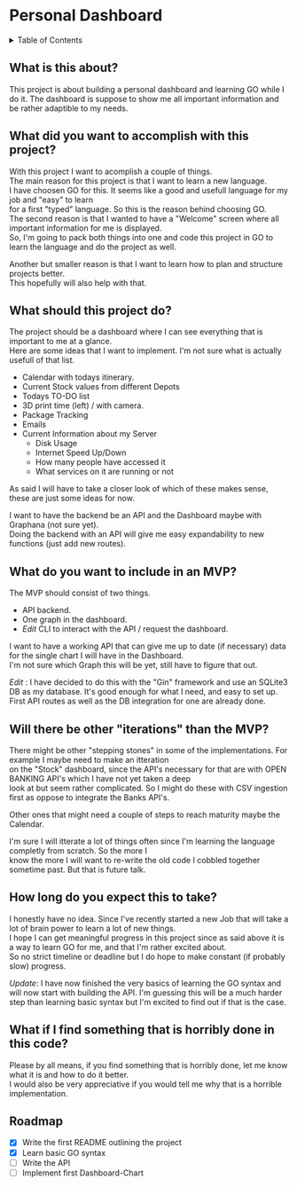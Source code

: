 # Personal Dashboard

<!-- TABLE OF CONTENTS -->
<details>
  <summary>Table of Contents</summary>
  <ol>
    <li><a href="#what-is-this-about%3F">What is this about?</a></li>
    <li><a href="#what-did-you-want-to-accomplish-with-this-project%3F">What do you want to accomplish?</a></li>
    <li><a href="#what-should-this-project-do%3F">What should this project do?</a></li>
    <li><a href="#What-do-you-want-to-include-in-an-mvp">What do you want to include in an MVP?</a></li>
    <li><a href="#will-there-be-other-iteations-than-the-mvp">Will there be other "Iterations" than the MVP?</a></li>
  </ol>
</details>


## What is this about? 

This project is about building a personal dashboard and learning GO while I do it.
The dashboard is suppose to show me all important information and be rather adaptible to my needs.


## What did you want to accomplish with this project?

With this project I want to acomplish a couple of things.  
The main reason for this project is that I want to learn a new language.   
I have choosen GO for this. It seems like a good and usefull language for my job and "easy" to learn  
for a first "typed" language. So this is the reason behind choosing GO.  
The second reason is that I wanted to have a "Welcome" screen where all important information for me is displayed.  
So, I'm going to pack both things into one and code this project in GO to learn the language and do the project as well.  

Another but smaller reason is that I want to learn how to plan and structure projects better.  
This hopefully will also help with that.  

## What should this project do?

The project should be a dashboard where I can see everything that is important to me at a glance.  
Here are some ideas that I want to implement. I'm not sure what is actually usefull of that list.  

- Calendar with todays itinerary.  
- Current Stock values from different Depots
- Todays TO-DO list
- 3D print time (left) / with camera.
- Package Tracking
- Emails
- Current Information about my Server
    - Disk Usage
    - Internet Speed Up/Down
    - How many people have accessed it
    - What services on it are running or not

As said I will have to take a closer look of which of these makes sense, these are just some ideas for now.  

I want to have the backend be an API and the Dashboard maybe with Graphana (not sure yet).  
Doing the backend with an API will give me easy expandability to new functions (just add new routes).  

## What do you want to include in an MVP? 

The MVP should consist of two things.
- API backend.
- One graph in the dashboard.
- *Edit* CLI to interact with the API / request the dashboard.

I want to have a working API that can give me up to date (if necessary) data for the single chart I will have in the Dashboard.  
I'm not sure which Graph this will be yet, still have to figure that out.

*Edit* : I have decided to do this with the "Gin" framework and use an SQLite3 DB as my database.
It's good enough for what I need, and easy to set up. First API routes as well as the DB integration for one are already done.

## Will there be other "iterations" than the MVP?

There might be other "stepping stones" in some of the implementations. For example I maybe need to make an itteration  
on the "Stock" dashboard, since the API's necessary for that are with OPEN BANKING API's which I have not yet taken a deep  
look at but seem rather complicated.  So I might do these with CSV ingestion first as oppose to integrate the Banks API's.  

Other ones that might need a couple of steps to reach maturity maybe the Calendar.

I'm sure I will itterate a lot of things often since I'm learning the language completly from scratch. So the more I  
know the more I will want to re-write the old code I cobbled together sometime past. But that is future talk.


## How long do you expect this to take?

I honestly have no idea. Since I've recently started a new Job that will take a lot of brain power to learn a lot of new things.  
I hope I can get meaningful progress in this project since as said above it is a way to learn GO for me, and that I'm rather excited about.  
So no strict timeline or deadline but I do hope to make constant (if probably slow) progress.  

*Update*: I have now finished the very basics of learning the GO syntax and will now start with building the API.
I'm guessing this will be a much harder step than learning basic syntax but I'm excited to find out if that is the case.


## What if I find something that is horribly done in this code?

Please by all means, if you find something that is horribly done, let me know what it is and how to do it better.  
I would also be very appreciative if you would tell me why that is a horrible implementation.


## Roadmap

- [x] Write the first README outlining the project
- [x] Learn basic GO syntax
- [ ] Write the API
- [ ] Implement first Dashboard-Chart
